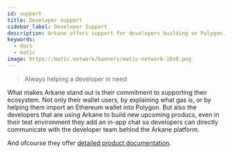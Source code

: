 ```yaml
---
id: support 
title: Developer support
sidebar_label: Developer Support
description: Arkane offers support for developers building on Polygon.
keywords:
  - docs
  - matic
image: https://matic.network/banners/matic-network-16x9.png
---
```

> Always helping a developer in need

What makes Arkane stand out is their commitment to supporting their ecosystem. Not only their wallet users, by explaining what gas is, or by helping them import an Ethereum wallet into Polygon. But also the developers that are using Arkane to build new upcoming producs, even in their test environment they add an in-app chat so developers can directly communicate with the developer team behind the Arkane platform. 

And ofcourse they offer [detailed product documentation](https://arkane.gitbook.io/widget/). 
